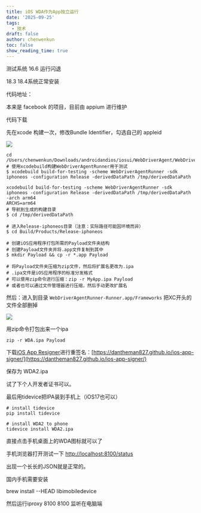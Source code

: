 ```yaml
---
title: iOS WDA作为App独立运行
date: '2025-09-25'
tags:
  - 技术
draft: false
author: chenwenkun
toc: false
show_reading_time: true
---
```

测试系统 16.6 运行闪退

18.3 18.4系统正常安装

代码地址：

本来是 facebook 的项目，目前由 appium 进行维护

代码下载

先在xcode 构建一次，修改Bundle Identifier，勾选自己的 appleid

![](https://prod-files-secure.s3.us-west-2.amazonaws.com/c205fb54-92b2-4987-8be3-972b67d27acc/cb756a73-27bc-4b0d-951a-858df3344b59/image.png?X-Amz-Algorithm=AWS4-HMAC-SHA256&X-Amz-Content-Sha256=UNSIGNED-PAYLOAD&X-Amz-Credential=ASIAZI2LB4664N7SEP3L%2F20251005%2Fus-west-2%2Fs3%2Faws4_request&X-Amz-Date=20251005T005428Z&X-Amz-Expires=3600&X-Amz-Security-Token=IQoJb3JpZ2luX2VjENH%2F%2F%2F%2F%2F%2F%2F%2F%2F%2FwEaCXVzLXdlc3QtMiJIMEYCIQDJchM%2BKnoJcCWEySDYCGUm4NX3ZLEgwrbpjXWJ2cgObgIhAKxcz4lVpP5qxQmFrGCoIgKrglQorUoOzBcr1sRaiD%2BpKv8DCGoQABoMNjM3NDIzMTgzODA1Igxxg8sahZ4Ai0cdJB0q3AO1BaAR2ENUbS7IKBcqmA4LdzMFSmvjC38iTGp1OYp5FzEVXl5XJSP7leLiZtKqOvpMRHkJE8MomIGw5TPpZOO3oita67wGxKO%2FlJMKWrPH1nUiN2llsxLjg8Tlve4lz%2FZYHqFtdO0ghkfS1V5BTwGnx6Y15De1HePmfU%2FfVnFRiaRQlltjliHBadxz9Llszn9XsLjcJ3ULJ%2FG3Z9eAAgQjIDb5BLOxdanvD9UNCr9hRg%2Fy6uw5xLyIazoGMD6ZHw1nJYrfVapMZkCJ9ewBmjeEw0BJdZgoXLYH1ufrmWGxPWqr%2BBb3vTR%2FNyM6gHKKdVfMqn%2FaYjtClhagMitFjKeroAollYt69sUNyemke35FsjRnDDGWYa2N6brzCsZ%2FkadfgzO5%2BeTWGT1aiV4GrilDwD%2FwD9HrsDNQ0%2Bt6ky3YLmyYZ2k%2FZlr8Vx36hXOpyFcQFe%2F0xmXTf%2F8oGrtNUU1%2FWVlnzqFAy9eeFI%2FXn%2FmA7ghNjeCKuvTByEJ6FYM4Kgpf60%2FBTV4%2BLLYQlN9WHauYTWA8lvEwToy4XLA9XqwYkvCpBLMPhjk62bzQJGMbKW01ifXqadl1EmCfETA%2FYPVc2cRW7v5SQAAje3tKJAcPhi0hwLkT%2FoYNEwUAYDDi9YbHBjqkAWVcd8e0j8Vv6CRg%2BzxrxklugfDZDXVR9vmMJdwAnnythUsj22azP2Xe0gm%2B4YW1UAKVw%2By5%2Bmq3oHcSavzK4o3I0pbFlH1nm7stdHGlu3HR5zKALAaFArIDwEUQDvtwYNws9k9XjsHMfYr4txokCAoklgUQ3H%2Br6Ai%2BQ0%2FC2a%2FoOGPgmau5b5CYE3OP96EGtnhn0guz2BZ%2FeOWZxBWVKR7CKN1C&X-Amz-Signature=86f51f8a90eeafeaee687e8705546b2f3652ecc21f2a014cbf62bcee4f206653&X-Amz-SignedHeaders=host&x-amz-checksum-mode=ENABLED&x-id=GetObject)

```shell
cd /Users/chenwenkun/Downloads/androidandios/iosui/WebDriverAgent/WebDriverAgent
# 使用xcodebuild构建WebDriverAgentRunner用于测试
$ xcodebuild build-for-testing -scheme WebDriverAgentRunner -sdk iphoneos -configuration Release -derivedDataPath /tmp/derivedDataPath

xcodebuild build-for-testing -scheme WebDriverAgentRunner -sdk iphoneos -configuration Release -derivedDataPath /tmp/derivedDataPath -arch arm64
ARCHS=arm64
# 导航到生成的构建目录
$ cd /tmp/derivedDataPath

# 进入Release-iphoneos目录（注意：实际路径可能因环境而异）
$ cd Build/Products/Release-iphoneos

# 创建iOS应用程序打包所需的Payload文件夹结构
# 创建Payload文件夹并将.app文件复制到其中
$ mkdir Payload && cp -r *.app Payload

# 将Payload文件夹压缩为zip文件，然后将扩展名更改为.ipa
# .ipa文件是iOS应用程序的标准分发格式
# 可以使用zip命令进行压缩：zip -r MyApp.ipa Payload
# 或者也可以通过文件管理器进行压缩，然后手动更改扩展名
```

然后：进入到目录 `WebDriverAgentRunner-Runner.app/Frameworks` 把XC开头的文件全部删掉

![](https://prod-files-secure.s3.us-west-2.amazonaws.com/c205fb54-92b2-4987-8be3-972b67d27acc/358b8d2b-1bfe-4fb9-beb5-83e1de5f201e/image.png?X-Amz-Algorithm=AWS4-HMAC-SHA256&X-Amz-Content-Sha256=UNSIGNED-PAYLOAD&X-Amz-Credential=ASIAZI2LB4664N7SEP3L%2F20251005%2Fus-west-2%2Fs3%2Faws4_request&X-Amz-Date=20251005T005428Z&X-Amz-Expires=3600&X-Amz-Security-Token=IQoJb3JpZ2luX2VjENH%2F%2F%2F%2F%2F%2F%2F%2F%2F%2FwEaCXVzLXdlc3QtMiJIMEYCIQDJchM%2BKnoJcCWEySDYCGUm4NX3ZLEgwrbpjXWJ2cgObgIhAKxcz4lVpP5qxQmFrGCoIgKrglQorUoOzBcr1sRaiD%2BpKv8DCGoQABoMNjM3NDIzMTgzODA1Igxxg8sahZ4Ai0cdJB0q3AO1BaAR2ENUbS7IKBcqmA4LdzMFSmvjC38iTGp1OYp5FzEVXl5XJSP7leLiZtKqOvpMRHkJE8MomIGw5TPpZOO3oita67wGxKO%2FlJMKWrPH1nUiN2llsxLjg8Tlve4lz%2FZYHqFtdO0ghkfS1V5BTwGnx6Y15De1HePmfU%2FfVnFRiaRQlltjliHBadxz9Llszn9XsLjcJ3ULJ%2FG3Z9eAAgQjIDb5BLOxdanvD9UNCr9hRg%2Fy6uw5xLyIazoGMD6ZHw1nJYrfVapMZkCJ9ewBmjeEw0BJdZgoXLYH1ufrmWGxPWqr%2BBb3vTR%2FNyM6gHKKdVfMqn%2FaYjtClhagMitFjKeroAollYt69sUNyemke35FsjRnDDGWYa2N6brzCsZ%2FkadfgzO5%2BeTWGT1aiV4GrilDwD%2FwD9HrsDNQ0%2Bt6ky3YLmyYZ2k%2FZlr8Vx36hXOpyFcQFe%2F0xmXTf%2F8oGrtNUU1%2FWVlnzqFAy9eeFI%2FXn%2FmA7ghNjeCKuvTByEJ6FYM4Kgpf60%2FBTV4%2BLLYQlN9WHauYTWA8lvEwToy4XLA9XqwYkvCpBLMPhjk62bzQJGMbKW01ifXqadl1EmCfETA%2FYPVc2cRW7v5SQAAje3tKJAcPhi0hwLkT%2FoYNEwUAYDDi9YbHBjqkAWVcd8e0j8Vv6CRg%2BzxrxklugfDZDXVR9vmMJdwAnnythUsj22azP2Xe0gm%2B4YW1UAKVw%2By5%2Bmq3oHcSavzK4o3I0pbFlH1nm7stdHGlu3HR5zKALAaFArIDwEUQDvtwYNws9k9XjsHMfYr4txokCAoklgUQ3H%2Br6Ai%2BQ0%2FC2a%2FoOGPgmau5b5CYE3OP96EGtnhn0guz2BZ%2FeOWZxBWVKR7CKN1C&X-Amz-Signature=992df7fa592d08d12b9b2f399cdd95c19bce0dc115e3be148347f036c1649f52&X-Amz-SignedHeaders=host&x-amz-checksum-mode=ENABLED&x-id=GetObject)

用zip命令打包出来一个ipa

```shell
zip -r WDA.ipa Payload
```

下载[iOS App Resigner](https://zhida.zhihu.com/search?content_id=237756070&content_type=Article&match_order=1&q=iOS%20App%20Resigner&zd_token=eyJhbGciOiJIUzI1NiIsInR5cCI6IkpXVCJ9.eyJpc3MiOiJ6aGlkYV9zZXJ2ZXIiLCJleHAiOjE3NDQzNTQ0ODAsInEiOiJpT1MgQXBwIFJlc2lnbmVyIiwiemhpZGFfc291cmNlIjoiZW50aXR5IiwiY29udGVudF9pZCI6MjM3NzU2MDcwLCJjb250ZW50X3R5cGUiOiJBcnRpY2xlIiwibWF0Y2hfb3JkZXIiOjEsInpkX3Rva2VuIjpudWxsfQ.XGwOKX0ujlvhojSuRT3SlA0sDFnQK-FxDJr60CX6YqU&zhida_source=entity)进行重签名：[https://dantheman827.github.io/ios-app-signer/](https://dantheman827.github.io/ios-app-signer/)

保存为 WDA2.ipa

试了下个人开发者证书可以。

最后用tidevice把IPA装到手机上（iOS17也可以）

```shell
# install tidevice
pip install tidevice

# install WDA2 to phone
tidevice install WDA2.ipa
```

直接点击手机桌面上的WDA图标就可以了

手机浏览器打开测试一下 [http://localhost:8100/status](http://localhost:8100/status)

出现一个长长的JSON就是正常的。

国内手机需要安装

brew install --HEAD libimobiledevice

然后运行iproxy 8100 8100 监听在电脑端
